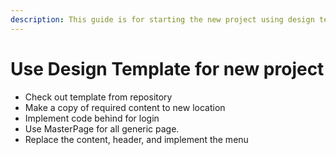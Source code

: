 ```yaml
---
description: This guide is for starting the new project using design template.
---
```


# Use Design Template for new project

* Check out template from repository
* Make a copy of required content to new location
* Implement code behind for login
* Use MasterPage for all generic page.
* Replace the content, header, and implement the menu

